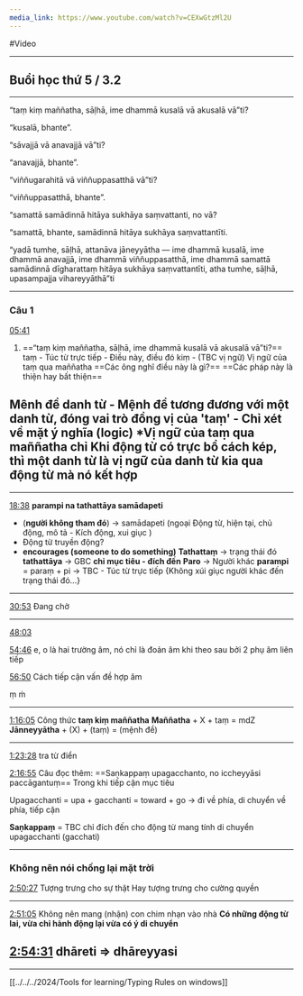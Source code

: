```yaml
---
media_link: https://www.youtube.com/watch?v=CEXwGtzMl2U
---
```

#Video

---
## Buổi học thứ 5 / 3.2
---
“taṃ kiṃ maññatha, sāḷhā, ime dhammā kusalā vā akusalā vā”ti?

“kusalā, bhante”.

“sāvajjā vā anavajjā vā”ti?

“anavajjā, bhante”.

“viññugarahitā vā viññuppasatthā vā”ti?

“viññuppasatthā, bhante”.

“samattā samādinnā hitāya sukhāya saṃvattanti, no vā?

“samattā, bhante, samādinnā hitāya sukhāya saṃvattantīti.

  

“yadā tumhe, sāḷhā, attanāva jāneyyātha — ime dhammā kusalā, ime dhammā anavajjā, ime dhammā viññuppasatthā, ime dhammā samattā samādinnā dīgharattaṃ hitāya sukhāya saṃvattantīti, atha tumhe, sāḷhā, upasampajja vihareyyāthā”ti

---
### Câu 1
[05:41](https://www.youtube.com/watch?t=341&v=CEXwGtzMl2U)
1. ==“taṃ kiṃ maññatha, sāḷhā, ime dhammā kusalā vā akusalā vā”ti?==
taṃ - Túc từ trực tiếp - Điều này, điều đó 
kiṃ - (TBC vị ngữ) Vị ngữ của taṃ qua maññatha
	==Các ông nghĩ điều này là gì?==
	==Các pháp này là thiện hay bất thiện==

Mênh đề danh từ - Mệnh đề tương đương với một danh từ, đóng vai trò đồng vị của 'taṃ' - Chỉ xét về mặt ý nghĩa (logic)
*Vị ngữ của taṃ qua maññatha chỉ Khi động từ có trực bổ cách kép, thì một danh từ là vị ngữ của danh từ kia qua động từ mà nó kết hợp 
------------------------------

---
[18:38](https://www.youtube.com/watch?t=1118&v=CEXwGtzMl2U)
**parampi na tathattāya samādapeti**
- (**người không tham đó**) -> samādapeti (ngoại Động từ, hiện tại, chủ động, mô tả - Kích động, xui giục ) 
- Động từ truyền động?
- **encourages (someone to do something)** 
**Tathattaṃ** -> trạng thái đó 
**tathattāya** -> GBC **chỉ mục tiêu - đích đến**
**Paro** -> Người khác 
**parampi** = paraṃ + pi -> TBC - Túc từ trực tiếp
{Không xúi giục người khác đến trạng thái đó...}
------------------------------------------------------------------------------------
[30:53](https://www.youtube.com/watch?t=1853&v=CEXwGtzMl2U)
Đang chờ

---
[48:03](https://www.youtube.com/watch?t=2883&v=CEXwGtzMl2U)

[54:46](https://www.youtube.com/watch?t=3286&v=CEXwGtzMl2U)
e, o là hai trường âm, nó chỉ là đoản âm khi theo sau bởi 2 phụ âm liên tiếp

[56:50](https://www.youtube.com/watch?t=3410&v=CEXwGtzMl2U)
Cách tiếp cận vấn đề hợp âm

ṃ ṁ 

---

[1:16:05](https://www.youtube.com/watch?t=4565&v=CEXwGtzMl2U)
Công thức **taṃ kiṃ maññatha** 
**Maññatha** + X + taṃ = mdZ
**Jānneyyātha** + (X) + (taṃ) = (mệnh đề)

---
[1:23:28](https://www.youtube.com/watch?t=5008&v=CEXwGtzMl2U)
tra từ điển





[2:16:55](https://www.youtube.com/watch?t=8215&v=CEXwGtzMl2U)
Câu đọc thêm:
==Saṇkappaṃ upagacchanto, no iccheyyāsi paccāgantuṃ==
Trong khi tiếp cận mục tiêu

Upagacchanti = upa + gacchanti = toward + go -> đi về phía, di chuyển về phía, tiếp cận 

**Saṇkappaṃ** = TBC chỉ đích đến cho động từ mang tính di chuyển upagacchanti (gacchati)

---
### Không nên nói chống lại mặt trời
[2:50:27](https://www.youtube.com/watch?t=10227&v=CEXwGtzMl2U)
Tượng trưng cho sự thật
Hay tượng trưng cho cường quyền

---
[2:51:05](https://www.youtube.com/watch?t=10265&v=CEXwGtzMl2U)
Không nên mang (nhận) con chim nhạn vào nhà
**Có những động từ lai, vừa chỉ hành động lại vừa có ý di chuyển**

[2:54:31](https://www.youtube.com/watch?t=10471&v=CEXwGtzMl2U)
dhāreti => dhāreyyasi 
---
---
[[../../../2024/Tools for learning/Typing Rules on windows]]

